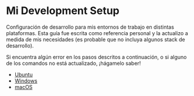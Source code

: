 # Mi Development Setup

Configuración de desarrollo para mis entornos de trabajo en distintas plataformas. Esta guía fue escrita como referencia personal y la actualizo a medida de mis necesidades (es probable que no incluya algunos stack de desarrollo).

Si encuentra algún error en los pasos descritos a continuación, o si alguno de los comandos no está actualizado, ¡hágamelo saber!

- [Ubuntu](/conf/setup-ubuntu.md)
- [Windows](/conf/setup-win.md)
- [macOS](/conf/setup-mac.md)